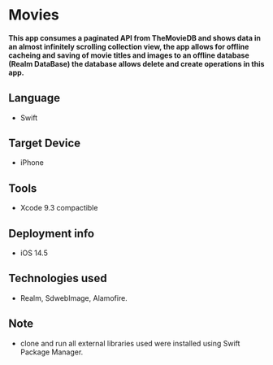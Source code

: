 # Movies

#### This app consumes a paginated API from TheMovieDB and shows data in an almost infinitely scrolling collection view, the app allows for offline cacheing  and saving of movie titles and images to an offline database (Realm DataBase) the database allows delete and create operations in this app.

## Language 
-  Swift

## Target Device
- iPhone

## Tools 
- Xcode 9.3 compactible 

## Deployment info
- iOS 14.5

## Technologies used
- Realm, SdwebImage, Alamofire. 

## Note
- clone and run all external libraries used were installed using Swift Package Manager. 
